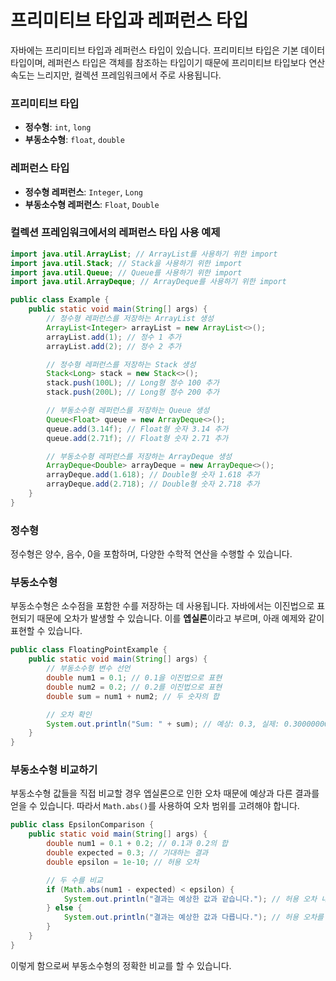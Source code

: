 # 프리미티브 타입과 레퍼런스 타입

자바에는 프리미티브 타입과 레퍼런스 타입이 있습니다. 프리미티브 타입은 기본 데이터 타입이며, 레퍼런스 타입은 객체를 참조하는 타입이기 때문에 프리미티브 타입보다 연산 속도는 느리지만, 컬렉션 프레임워크에서 주로 사용됩니다.

### 프리미티브 타입

- **정수형**: `int`, `long`
- **부동소수형**: `float`, `double`

### 레퍼런스 타입

- **정수형 레퍼런스**: `Integer`, `Long`
- **부동소수형 레퍼런스**: `Float`, `Double`

### 컬렉션 프레임워크에서의 레퍼런스 타입 사용 예제

```java
import java.util.ArrayList; // ArrayList를 사용하기 위한 import
import java.util.Stack; // Stack을 사용하기 위한 import
import java.util.Queue; // Queue를 사용하기 위한 import
import java.util.ArrayDeque; // ArrayDeque를 사용하기 위한 import

public class Example {
    public static void main(String[] args) {
        // 정수형 레퍼런스를 저장하는 ArrayList 생성
        ArrayList<Integer> arrayList = new ArrayList<>();
        arrayList.add(1); // 정수 1 추가
        arrayList.add(2); // 정수 2 추가

        // 정수형 레퍼런스를 저장하는 Stack 생성
        Stack<Long> stack = new Stack<>();
        stack.push(100L); // Long형 정수 100 추가
        stack.push(200L); // Long형 정수 200 추가

        // 부동소수형 레퍼런스를 저장하는 Queue 생성
        Queue<Float> queue = new ArrayDeque<>();
        queue.add(3.14f); // Float형 숫자 3.14 추가
        queue.add(2.71f); // Float형 숫자 2.71 추가

        // 부동소수형 레퍼런스를 저장하는 ArrayDeque 생성
        ArrayDeque<Double> arrayDeque = new ArrayDeque<>();
        arrayDeque.add(1.618); // Double형 숫자 1.618 추가
        arrayDeque.add(2.718); // Double형 숫자 2.718 추가
    }
}
```

### 정수형

정수형은 양수, 음수, 0을 포함하며, 다양한 수학적 연산을 수행할 수 있습니다.

### 부동소수형

부동소수형은 소수점을 포함한 수를 저장하는 데 사용됩니다. 자바에서는 이진법으로 표현되기 때문에 오차가 발생할 수 있습니다. 이를 **엡실론**이라고 부르며, 아래 예제와 같이 표현할 수 있습니다.

```java
public class FloatingPointExample {
    public static void main(String[] args) {
        // 부동소수형 변수 선언
        double num1 = 0.1; // 0.1을 이진법으로 표현
        double num2 = 0.2; // 0.2를 이진법으로 표현
        double sum = num1 + num2; // 두 숫자의 합

        // 오차 확인
        System.out.println("Sum: " + sum); // 예상: 0.3, 실제: 0.30000000000000004
    }
}
```

### 부동소수형 비교하기

부동소수형 값들을 직접 비교할 경우 엡실론으로 인한 오차 때문에 예상과 다른 결과를 얻을 수 있습니다. 따라서 `Math.abs()`를 사용하여 오차 범위를 고려해야 합니다. 

```java
public class EpsilonComparison {
    public static void main(String[] args) {
        double num1 = 0.1 + 0.2; // 0.1과 0.2의 합
        double expected = 0.3; // 기대하는 결과
        double epsilon = 1e-10; // 허용 오차

        // 두 수를 비교
        if (Math.abs(num1 - expected) < epsilon) {
            System.out.println("결과는 예상한 값과 같습니다."); // 허용 오차 내에서 일치
        } else {
            System.out.println("결과는 예상한 값과 다릅니다."); // 허용 오차를 초과
        }
    }
}

```

이렇게 함으로써 부동소수형의 정확한 비교를 할 수 있습니다.
